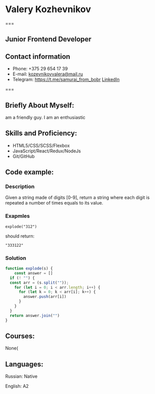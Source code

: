 # Valery Kozhevnikov

===

## Junior Frontend Developer

## Contact information


* Phone: +375 29 654 17 39
* E-mail: kozevnikovvalera@mail.ru
* Telegram: https://t.me/samurai_from_bobr
[LinkedIn](https://www.linkedin.com/in/valera-kozhevnikov-073b9b257/)

===

## Briefly About Myself:

am a friendly guy. I am an enthusiastic

## Skills and Proficiency:

* HTML5/CSS/SCSS/Flexbox
* JavaScript/React/Redux/NodeJs
* Git/GitHub


## Code example: 

### Description

Given a string made of digits [0-9], return a string where each digit is repeated a number of times equals to its value.

### Exapmles

```JS
explode("312")
```

should return:

```JS
"333122"
```

### Solution

```JavaScript
function explode(s) {
    const answer = [] 
  if (! "") {
  const arr = (s.split(""));
    for (let i = 0; i < arr.length; i++) {
      for (let k = 0; k < arr[i]; k++) {
        answer.push(arr[i])
      }
    }
  }
  return answer.join("")
}
```

## Courses: 

None(


## Languages:

Russian: Native

English: A2